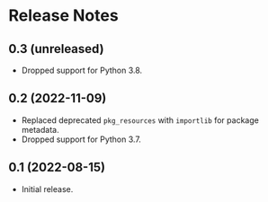 # Release Notes

## 0.3 (unreleased)

- Dropped support for Python 3.8.

## 0.2 (2022-11-09)

- Replaced deprecated `pkg_resources` with `importlib` for package metadata.
- Dropped support for Python 3.7.

## 0.1 (2022-08-15)

 - Initial release.
